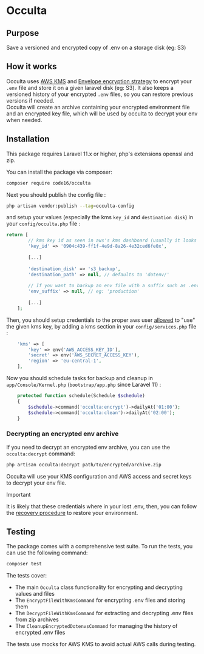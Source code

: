 # Occulta

## Purpose
Save a versioned and encrypted copy of .env on a storage disk (eg: S3)

## How it works
Occulta uses [AWS KMS](https://aws.amazon.com/kms/) and [Envelope encryption strategy](https://docs.aws.amazon.com/kms/latest/developerguide/kms-cryptography.html#enveloping) to encrypt your `.env` file and store it on a given laravel disk (eg: S3). 
It also keeps a versioned history of your encrypted `.env` files, so you can restore previous versions if needed.
<br>
Occulta will create an archive containing your encrypted environment file and an encrypted key file, which will be used by occulta to decrypt your env when needed.


## Installation
This package requires Laravel 11.x or higher, php's extensions openssl and zip.

You can install the package via composer:

```bash
composer require code16/occulta
```

Next you should publish the config file :

```bash
php artisan vendor:publish --tag=occulta-config
```

and setup your values (especially the kms `key_id` and `destination disk`) in your `config/occulta.php` file :

```php
return [
        // kms key id as seen in aws's kms dashboard (usually it looks like an uuid)
        'key_id' => '0904c439-ff1f-4e9d-8a26-4e32ced6fe0x',
        
        [...]
        
        'destination_disk' => 's3_backup',
        'destination_path' => null, // defaults to 'dotenv/'
    
        // If you want to backup an env file with a suffix such as .env.production, you can set this to your desired suffix
        'env_suffix' => null, // eg: 'production'
        
        [...]
    ];
```

Then, you should setup credentials to the proper aws user [allowed](https://docs.aws.amazon.com/kms/latest/developerguide/key-policies.html#key-policy-default-allow-users) to "use" the given kms key, by adding a kms section in your `config/services.php` file :

```php
    'kms' => [
        'key' => env('AWS_ACCESS_KEY_ID'),
        'secret' => env('AWS_SECRET_ACCESS_KEY'),
        'region' => 'eu-central-1',
    ],
```

Now you should schedule tasks for backup and cleanup in `app/Console/Kernel.php` (`bootstrap/app.php` since Laravel 11) :

```php
    protected function schedule(Schedule $schedule)
    {
        $schedule->command('occulta:encrypt')->dailyAt('01:00');
        $schedule->command('occulta:clean')->dailyAt('02:00');
    }
```

### Decrypting an encrypted env archive
If you need to decrypt an encrypted env archive, you can use the `occulta:decrypt` command:

```bash
php artisan occulta:decrypt path/to/encrypted/archive.zip
```

Occulta will use your KMS configuration and AWS access and secret keys to decrypt your env file.
<br>
> [!IMPORTANT]  
> It is likely that these credentials where in your lost .env, then, you can follow the [recovery procedure](docs/RECOVERY.md) to restore your environment.


## Testing

The package comes with a comprehensive test suite. To run the tests, you can use the following command:

```bash
composer test
```

The tests cover:

- The main `Occulta` class functionality for encrypting and decrypting values and files
- The `EncryptFileWithKmsCommand` for encrypting .env files and storing them
- The `DecryptFileWithKmsCommand` for extracting and decrypting .env files from zip archives
- The `CleanupEncryptedDotenvsCommand` for managing the history of encrypted .env files

The tests use mocks for AWS KMS to avoid actual AWS calls during testing.
